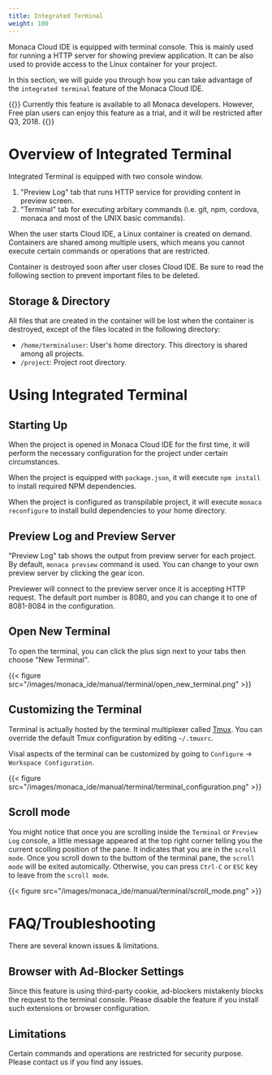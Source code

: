 ```yaml
---
title: Integrated Terminal
weight: 100
---
```


Monaca Cloud IDE is equipped with terminal console. This is mainly used for running a HTTP server for showing preview application. It can be also used to provide access to the Linux container for your project.

In this section, we will guide you through how you can take advantage of the `integrated terminal` feature of the Monaca Cloud IDE.

{{<note>}}
    Currently this feature is available to all Monaca developers. However, Free plan users can enjoy this feature as a trial, and it will be restricted after Q3, 2018.
{{</note>}}

# Overview of Integrated Terminal

Integrated Terminal is equipped with two console window.

1. "Preview Log" tab that runs HTTP service for providing content in preview screen.
2. "Terminal" tab for executing arbitary commands (i.e. git, npm, cordova, monaca and most of the UNIX basic commands).

When the user starts Cloud IDE, a Linux container is created on demand. Containers are shared among multiple users, which means you cannot execute certain commands or operations that are restricted.

Container is destroyed soon after user closes Cloud IDE. Be sure to read the following section to prevent important files to be deleted.

## Storage & Directory

All files that are created in the container will be lost when the container is destroyed, except of the files located in the following directory:

- `/home/terminaluser`: User's home directory. This directory is shared among all projects.
- `/project`: Project root directory.

# Using Integrated Terminal

## Starting Up

When the project is opened in Monaca Cloud IDE for the first time, it will perform the necessary configuration for the project under certain circumstances.

When the project is equipped with `package.json`, it will execute `npm install` to install required NPM dependencies.

When the project is configured as transpilable project, it will execute `monaca reconfigure` to install build dependencies to your home directory.

## Preview Log and Preview Server

"Preview Log" tab shows the output from preview server for each project. By default, `monaca preview` command is used. You can change to your own preview server by clicking the gear icon.

Previewer will connect to the preview server once it is accepting HTTP request. The default port number is 8080, and you can change it to one of 8081-8084 in the configuration.

## Open New Terminal

To open the terminal, you can click the plus sign next to your tabs then choose "New Terminal".

{{< figure src="/images/monaca_ide/manual/terminal/open_new_terminal.png" >}}

## Customizing the Terminal

Terminal is actually hosted by the terminal multiplexer called [Tmux](https://github.com/tmux/tmux/wiki). You can override the default Tmux configuration by editing `~/.tmuxrc`. 

Visal aspects of the terminal can be customized by going to `Configure` -> `Workspace Configuration`.

{{< figure src="/images/monaca_ide/manual/terminal/terminal_configuration.png" >}}

## Scroll mode

You might notice that once you are scrolling inside the `Terminal` or `Preview Log` console, a little message appeared at the top right corner telling you the current scolling position of the pane. It indicates that you are in the `scroll mode`. Once you scroll down to the buttom of the terminal pane, the `scroll mode` will be exited automically. Otherwise, you can press `Ctrl-C` or `ESC` key to leave from the `scroll mode`.

{{< figure src="/images/monaca_ide/manual/terminal/scroll_mode.png" >}}

# FAQ/Troubleshooting

There are several known issues & limitations.

## Browser with Ad-Blocker Settings

Since this feature is using third-party cookie, ad-blockers mistakenly blocks the request to the terminal console. Please disable the feature if you install such extensions or browser configuration.

## Limitations

Certain commands and operations are restricted for security purpose. Please contact us if you find any issues.
